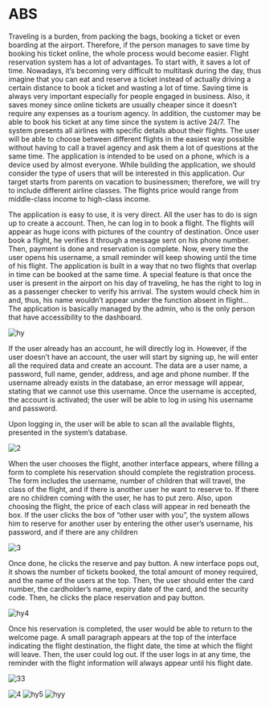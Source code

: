 # ABS

Traveling is a burden, from packing the bags, booking a ticket or even boarding at the airport. Therefore, if the person manages to save time by booking his ticket online, the whole process would become easier. Flight reservation system has a lot of advantages. To start with, it saves a lot of time. Nowadays, it’s becoming very difficult to multitask during the day, thus imagine that you can eat and reserve a ticket instead of actually driving a certain distance to book a ticket and wasting a lot of time. Saving time is always very important especially for people engaged in business. Also, it saves money since online tickets are usually cheaper since it doesn’t require any expenses as a tourism agency. In addition, the customer may be able to book his ticket at any time since the system is active 24/7. The system presents all airlines with specific details about their flights. The user will be able to choose between different flights in the easiest way possible without having to call a travel agency and ask them a lot of questions at the same time. The application is intended to be used on a phone, which is a device used by almost everyone.  While building the application, we should consider the type of users that will be interested in this application. Our target starts from parents on vacation to businessmen; therefore, we will try to include different airline classes. The flights price would range from middle-class income to high-class income.

The application is easy to use, it is very direct. All the user has to do is sign up to create a account. Then, he can log in to book a flight. The flights will appear as huge icons with pictures of the country of destination. Once user book a flight, he verifies it through a message sent on his phone number. Then, payment is done and reservation is complete. Now, every time the user opens his username, a small reminder will keep showing until the time of his flight. The application is built in a way that no two flights that overlap in time can be booked at the same time. A special feature is that once the user is present in the airport on his day of traveling, he has the right to log in as a passenger checker to verify his arrival. The system would check him in and, thus, his name wouldn’t appear under the function absent in flight... The application is basically managed by the admin, who is the only person that have accessibility to the dashboard.


![hy](https://user-images.githubusercontent.com/104697889/189723324-c1de12af-cb67-4a5d-8a60-89a939365b4e.PNG)

 If the user already has an account, he will directly log in. However, if the user doesn’t have an account, the user will start by signing up, he will enter all the required data and create an account.  The data are a user name, a password, full name, gender, address, and age and phone number. If the username already exists in the database, an error message will appear, stating that we cannot use this username. Once the username is accepted, the account is activated; the user will be able to log in using his username and password.
 
 Upon logging in, the user will be able to scan all the available flights, presented in the system’s database.  
 
![2](https://user-images.githubusercontent.com/104697889/189723251-2e98778b-6bb7-4595-ba0f-fbf5f5cd03e6.PNG)

When the user chooses the flight, another interface appears, where filling a form to complete his reservation should complete the registration process. The form includes the username, number of children that will travel, the class of the flight, and if there is another user he want to reserve to. If there are no children coming with the user, he has to put zero. Also, upon choosing the flight, the price of each class will appear in red beneath the box. If the user clicks the box of “other user with you”, the system allows him to reserve for another user by entering the other user’s username, his password, and if there are any children

![3](https://user-images.githubusercontent.com/104697889/189723276-3f683428-5253-4be5-9f14-253d93fa76ee.PNG)

Once done, he clicks the reserve and pay button. A new interface pops out, it shows the number of tickets booked, the total amount of money required, and the name of the users at the top. Then, the user should enter the card number, the cardholder’s name, expiry date of the card, and the security code. Then, he clicks the place reservation and pay button.  

![hy4](https://user-images.githubusercontent.com/104697889/189723349-80e4a2ce-2653-4384-bc6a-430d354e6b4d.png)

Once his reservation is completed, the user would be able to return to the welcome page. A small paragraph appears at the top of the interface indicating the flight destination, the flight date, the time at which the flight will leave. Then, the user could log out. If the user logs in at any time, the reminder with the flight information will always appear until his flight date.

![33](https://user-images.githubusercontent.com/104697889/189726139-abf66578-23a7-4d3b-8abd-81edab0ed60c.PNG)

![4](https://user-images.githubusercontent.com/104697889/189723375-1b045844-8a03-4e59-bc78-58bff457ba39.PNG)
![hy5](https://user-images.githubusercontent.com/104697889/189723389-4f40831a-9b57-4ba9-be6a-327655d2b218.PNG)
![hyy](https://user-images.githubusercontent.com/104697889/189723410-e1fc00a1-6cbe-44d8-a449-288c9c554b4c.PNG)
